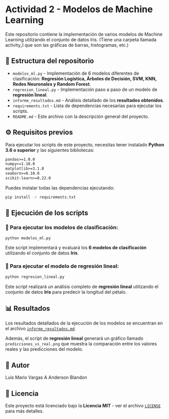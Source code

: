 # Actividad 2 - Modelos de Machine Learning

Este repositorio contiene la implementación de varios modelos de Machine Learning utilizando el conjunto de datos Iris. (Tiene una carpeta llamada  activity_I que son las gráficas de barras, histogramas, etc.)

## 📁 Estructura del repositorio

- `modelos_ml.py` - Implementación de 6 modelos diferentes de clasificación: **Regresión Logística, Árboles de Decisión, SVM, KNN, Redes Neuronales y Random Forest**.
- `regresion_lineal.py` - Implementación paso a paso de un modelo de **regresión lineal**.
- `informe_resultados.md` - Análisis detallado de los **resultados obtenidos**.
- `requirements.txt` - Lista de dependencias necesarias para ejecutar los scripts.
- `README.md` - Este archivo con la descripción general del proyecto.

## ⚙️ Requisitos previos

Para ejecutar los scripts de este proyecto, necesitas tener instalado **Python 3.6 o superior** y las siguientes bibliotecas:

```txt
pandas>=1.0.0
numpy>=1.18.0
matplotlib>=3.1.0
seaborn>=0.10.0
scikit-learn>=0.22.0
```

Puedes instalar todas las dependencias ejecutando:

```bash
pip install -r requirements.txt
```

## 🚀 Ejecución de los scripts

### 🔹 Para ejecutar los modelos de clasificación:

```bash
python modelos_ml.py
```

Este script implementará y evaluará los **6 modelos de clasificación** utilizando el conjunto de datos **Iris**.

### 🔹 Para ejecutar el modelo de regresión lineal:

```bash
python regresion_lineal.py
```

Este script realizará un análisis completo de **regresión lineal** utilizando el conjunto de datos **Iris** para predecir la longitud del pétalo.

## 📊 Resultados

Los resultados detallados de la ejecución de los modelos se encuentran en el archivo [`informe_resultados.md`](informe_resultados.md). 

Además, el script de **regresión lineal** generará un gráfico llamado `predicciones_vs_real.png` que muestra la comparación entre los valores reales y las predicciones del modelo.

## 👤 Autor

Luis Mario Vargas A
Anderson Blandon

## 📜 Licencia

Este proyecto está licenciado bajo la **Licencia MIT** - ver el archivo [`LICENSE`](LICENSE) para más detalles.
